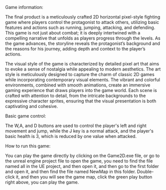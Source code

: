 Game information:

The final product is a meticulously crafted 2D horizontal pixel-style fighting game where players control the protagonist to attack others, utilizing basic features and actions such as running, jumping, attacking, and defending. This game is not just about combat; it is deeply intertwined with a compelling narrative that unfolds as players progress through the levels. As the game advances, the storyline reveals the protagonist’s background and the reasons for his journey, adding depth and context to the player’s actions.

The visual style of the game is characterized by detailed pixel art that aims to evoke a sense of nostalgia while appealing to modern aesthetics. The art style is meticulously designed to capture the charm of classic 2D games while incorporating contemporary visual elements. The vibrant and colorful environments, combined with smooth animations, create an immersive gaming experience that draws players into the game world. Each scene is crafted with attention to detail, from the intricate backgrounds to the expressive character sprites, ensuring that the visual presentation is both captivating and cohesive.



Basic game control:

The W,A, and D buttons are used to control the player's left and right movement and jump, while the J key is a normal attack, and the player's basic health is 3, which is reduced by one value when attacked.



How to run this game:

You can play the game directly by clicking on the Game2D.exe file, or go to the unreal engine project file to open the game, you need to find the file named all in the UE project, and then open it, and then go to the first folder and open it, and then find the file named NewMap in this folder. Double-click it, and then you will see the game map, click the green play button right above, you can play the game.


